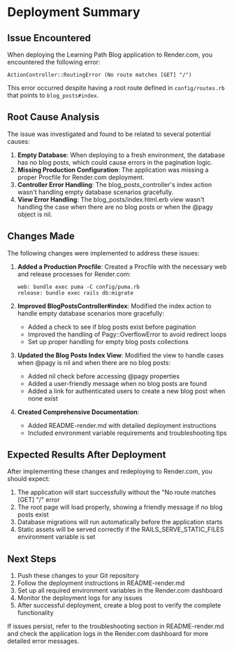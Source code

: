 # Deployment Summary

## Issue Encountered

When deploying the Learning Path Blog application to Render.com, you encountered the following error:

```
ActionController::RoutingError (No route matches [GET] "/")
```

This error occurred despite having a root route defined in `config/routes.rb` that points to `blog_posts#index`.

## Root Cause Analysis

The issue was investigated and found to be related to several potential causes:

1. **Empty Database**: When deploying to a fresh environment, the database has no blog posts, which could cause errors in the pagination logic.
2. **Missing Production Configuration**: The application was missing a proper Procfile for Render.com deployment.
3. **Controller Error Handling**: The blog_posts_controller's index action wasn't handling empty database scenarios gracefully.
4. **View Error Handling**: The blog_posts/index.html.erb view wasn't handling the case when there are no blog posts or when the @pagy object is nil.

## Changes Made

The following changes were implemented to address these issues:

1. **Added a Production Procfile**: Created a Procfile with the necessary web and release processes for Render.com:
   ```
   web: bundle exec puma -C config/puma.rb
   release: bundle exec rails db:migrate
   ```

2. **Improved BlogPostsController#index**: Modified the index action to handle empty database scenarios more gracefully:
   - Added a check to see if blog posts exist before pagination
   - Improved the handling of Pagy::OverflowError to avoid redirect loops
   - Set up proper handling for empty blog posts collections

3. **Updated the Blog Posts Index View**: Modified the view to handle cases when @pagy is nil and when there are no blog posts:
   - Added nil check before accessing @pagy properties
   - Added a user-friendly message when no blog posts are found
   - Added a link for authenticated users to create a new blog post when none exist

4. **Created Comprehensive Documentation**:
   - Added README-render.md with detailed deployment instructions
   - Included environment variable requirements and troubleshooting tips

## Expected Results After Deployment

After implementing these changes and redeploying to Render.com, you should expect:

1. The application will start successfully without the "No route matches [GET] "/" error
2. The root page will load properly, showing a friendly message if no blog posts exist
3. Database migrations will run automatically before the application starts
4. Static assets will be served correctly if the RAILS_SERVE_STATIC_FILES environment variable is set

## Next Steps

1. Push these changes to your Git repository
2. Follow the deployment instructions in README-render.md
3. Set up all required environment variables in the Render.com dashboard
4. Monitor the deployment logs for any issues
5. After successful deployment, create a blog post to verify the complete functionality

If issues persist, refer to the troubleshooting section in README-render.md and check the application logs in the Render.com dashboard for more detailed error messages.

